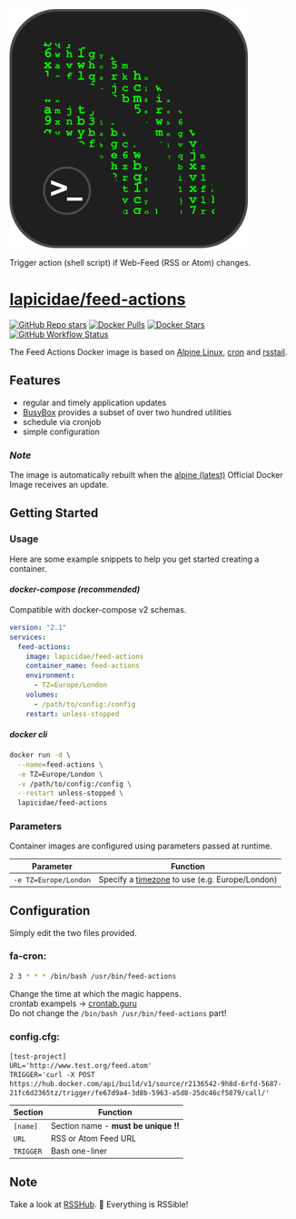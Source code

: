 [![feed-actions](feed-actions-logo.svg)](https://github.com/lapicidae/feed-actions)

Trigger action (shell script) if Web-Feed (RSS or Atom) changes.


# [lapicidae/feed-actions](https://github.com/lapicidae/feed-actions)

[![GitHub Repo stars](https://img.shields.io/github/stars/lapicidae/feed-actions?color=3c0e7b&logo=github&logoColor=fff&style=for-the-badge)](https://github.com/lapicidae/feed-actions)
[![Docker Pulls](https://img.shields.io/docker/pulls/lapicidae/feed-actions?color=3c0e7b&label=pulls&logo=docker&logoColor=fff&style=for-the-badge)](https://hub.docker.com/r/lapicidae/feed-actions)
[![Docker Stars](https://img.shields.io/docker/stars/lapicidae/feed-actions?color=3c0e7b&label=stars&logo=docker&logoColor=fff&style=for-the-badge)](https://hub.docker.com/r/lapicidae/feed-actions)
[![GitHub Workflow Status](https://img.shields.io/github/actions/workflow/status/lapicidae/feed-actions/docker.yml?logo=github&logoColor=ffffff&style=for-the-badge)](https://github.com/lapicidae/feed-actions/actions/workflows/docker.yml)


The Feed Actions Docker image is based on [Alpine Linux](https://alpinelinux.org/), [cron](https://en.wikipedia.org/wiki/Cron) and [rsstail](https://github.com/oldlaptop/rsstail).


## Features

* regular and timely application updates
* [BusyBox](https://www.busybox.net/) provides a subset of over two hundred utilities
* schedule via cronjob
* simple configuration

### *Note*
The image is automatically rebuilt when the [alpine (latest)](https://hub.docker.com/_/alpine) Official Docker Image receives an update.


## Getting Started

### Usage
Here are some example snippets to help you get started creating a container.

#### *docker-compose (recommended)*

Compatible with docker-compose v2 schemas.
```yaml
version: "2.1"
services:
  feed-actions:
    image: lapicidae/feed-actions
    container_name: feed-actions
    environment:
      - TZ=Europe/London
    volumes:
      - /path/to/config:/config
    restart: unless-stopped
```

#### *docker cli*

```bash
docker run -d \
  --name=feed-actions \
  -e TZ=Europe/London \
  -v /path/to/config:/config \
  --restart unless-stopped \
  lapicidae/feed-actions
```

### Parameters

Container images are configured using parameters passed at runtime.

| Parameter | Function |
|-----|-----|
| `-e TZ=Europe/London` | Specify a [timezone](https://en.wikipedia.org/wiki/List_of_tz_database_time_zones#List) to use (e.g. Europe/London) |


## Configuration
Simply edit the two files provided.

### fa-cron:
```bash
2 3 * * * /bin/bash /usr/bin/feed-actions
```
Change the time at which the magic happens.  
crontab exampels -> [crontab.guru](https://crontab.guru)  
Do not change the `/bin/bash /usr/bin/feed-actions` part!

### config.cfg:

```dosini
[test-project]
URL='http://www.test.org/feed.atom'
TRIGGER='curl -X POST https://hub.docker.com/api/build/v1/source/r2136542-9h8d-6rfd-5687-21fc6d2365tz/trigger/fe67d9a4-3d8b-5963-a5d8-25dc46cf5879/call/'
```
| Section | Function |
|-----|-----|
| `[name]` | Section name - **must be unique !!** |
| `URL` | RSS or Atom Feed URL |
| `TRIGGER` | Bash one-liner |


## Note
Take a look at [RSSHub](https://docs.rsshub.app/en/). 🍰 Everything is RSSible!

